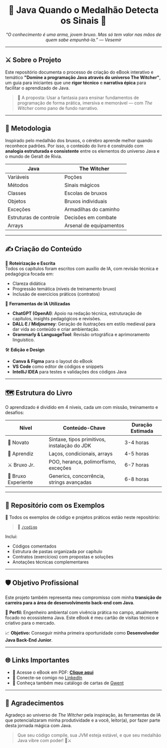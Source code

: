 <h1 align="center">📜 Java Quando o Medalhão Detecta os Sinais 🐺</h1>
<p align="center">
  <i>“O conhecimento é uma arma, jovem bruxo. Mas só tem valor nas mãos de quem sabe empunhá-la.” — Vesemir</i>
</p>

---

## ⚔️ Sobre o Projeto

Este repositório documenta o processo de criação do eBook interativo e temático **"Domine a programação Java através do universo The Witcher"**, um guia para iniciantes que une **rigor técnico** e **narrativa épica** para facilitar o aprendizado de Java.

> 🔮 A proposta: Usar a fantasia para ensinar fundamentos de programação de forma prática, imersiva e memorável — com *The Witcher* como pano de fundo narrativo.

---

## 🧠 Metodologia

Inspirado pelo medalhão dos bruxos, o cérebro aprende melhor quando reconhece padrões. Por isso, o conteúdo do livro é construído com **analogia estruturada e consistente** entre os elementos do universo Java e o mundo de Geralt de Rívia.

| Java                      | The Witcher               |
|--------------------------|---------------------------|
| Variáveis                | Poções                    |
| Métodos                  | Sinais mágicos            |
| Classes                  | Escolas de bruxos         |
| Objetos                  | Bruxos individuais        |
| Exceções                 | Armadilhas do caminho     |
| Estruturas de controle   | Decisões em combate       |
| Arrays                   | Arsenal de equipamentos   |

---

## ✍️ Criação do Conteúdo

🧩 **Roteirização e Escrita**  
Todos os capítulos foram escritos com auxílio de IA, com revisão técnica e pedagógica focada em:

- Clareza didática
- Progressão temática (níveis de treinamento bruxo)
- Inclusão de exercícios práticos (contratos)

🤖 **Ferramentas de IA Utilizadas**

- **ChatGPT (OpenAI)**: Apoio na redação técnica, estruturação de capítulos, insights pedagógicos e revisões.
- **DALL·E / Midjourney**: Geração de ilustrações em estilo medieval para dar vida ao conteúdo e criar ambientação.
- **Grammarly & LanguageTool**: Revisão ortográfica e aprimoramento linguístico.

🛠️ **Edição e Design**  
- **Canva & Figma** para o layout do eBook
- **VS Code** como editor de códigos e snippets
- **IntelliJ IDEA** para testes e validações dos códigos Java

---

## 🗺️ Estrutura do Livro

O aprendizado é dividido em 4 níveis, cada um com missão, treinamento e desafios:

| Nível         | Conteúdo-Chave                                   | Duração Estimada |
|---------------|--------------------------------------------------|------------------|
| 🧪 Novato      | Sintaxe, tipos primitivos, instalação do JDK    | 3-4 horas        |
| 🧭 Aprendiz    | Laços, condicionais, arrays                     | 4-5 horas        |
| ⚔️ Bruxo Jr.   | POO, herança, polimorfismo, exceções           | 6-7 horas        |
| 🐉 Bruxo Experiente | Generics, concorrência, strings avançadas | 6-8 horas        |

---

## 🧰 Repositório com os Exemplos

📂 Todos os exemplos de código e projetos práticos estão neste repositório:

> 🔗 [`/codigo`](./codigo)

Inclui:
- Códigos comentados
- Estrutura de pastas organizada por capítulo
- Contratos (exercícios) com propostas e soluções
- Anotações técnicas complementares

---

## 🛡️ Objetivo Profissional

Este projeto também representa meu compromisso com minha **transição de carreira para a área de desenvolvimento back-end com Java**.

📌 **Perfil:** Engenheiro ambiental com vivência prática no campo, atualmente focado no ecossistema Java. Este eBook é meu cartão de visitas técnico e criativo para o mercado.

📈 **Objetivo:** Conseguir minha primeira oportunidade como **Desenvolvedor Java Back-End Junior**.

---

## 🌐 Links Importantes

- 📘 Acesse o eBook em PDF: [**Clique aqui**](./ebook-java-witcher.pdf)
- 💼 Conecte-se comigo no [LinkedIn](https://www.linkedin.com/in/weriton-petreca/)
- 🧙 Conheça também meu catálogo de cartas de [Gwent](https://github.com/weritonpetreca/Gwent_Catalog)

---

## 🙏 Agradecimentos

Agradeço ao universo de *The Witcher* pela inspiração, às ferramentas de IA que potencializaram minha produtividade e a você, leitor(a), por fazer parte desta jornada mágica com Java.

> Que seu código compile, sua JVM esteja estável, e que seu medalhão Java vibre com poder! 🐺⚔️
